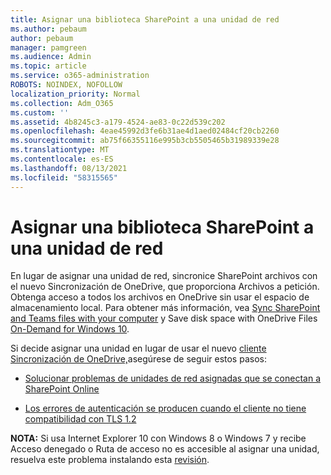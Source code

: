 ```yaml
---
title: Asignar una biblioteca SharePoint a una unidad de red
ms.author: pebaum
author: pebaum
manager: pamgreen
ms.audience: Admin
ms.topic: article
ms.service: o365-administration
ROBOTS: NOINDEX, NOFOLLOW
localization_priority: Normal
ms.collection: Adm_O365
ms.custom: ''
ms.assetid: 4b8245c3-a179-4524-ae83-0c22d539c202
ms.openlocfilehash: 4eae45992d3fe6b31ae4d1aed02484cf20cb2260
ms.sourcegitcommit: ab75f66355116e995b3cb5505465b31989339e28
ms.translationtype: MT
ms.contentlocale: es-ES
ms.lasthandoff: 08/13/2021
ms.locfileid: "58315565"
---
```

# <a name="map-a-sharepoint-library-to-a-network-drive"></a>Asignar una biblioteca SharePoint a una unidad de red

En lugar de asignar una unidad de red, sincronice SharePoint archivos con el nuevo Sincronización de OneDrive, que proporciona Archivos a petición. Obtenga acceso a todos los archivos en OneDrive sin usar el espacio de almacenamiento local. Para obtener más información, vea [Sync SharePoint and Teams files with your computer](https://support.microsoft.com/office/sync-sharepoint-and-teams-files-with-your-computer-6de9ede8-5b6e-4503-80b2-6190f3354a88) y Save disk space with OneDrive Files [On-Demand for Windows 10](https://support.microsoft.com/office/save-disk-space-with-onedrive-files-on-demand-for-windows-10-0e6860d3-d9f3-4971-b321-7092438fb38e).

Si decide asignar una unidad en lugar de usar el nuevo [cliente Sincronización de OneDrive,](https://support.microsoft.com/office/sync-sharepoint-and-teams-files-with-your-computer-6de9ede8-5b6e-4503-80b2-6190f3354a88)asegúrese de seguir estos pasos:

- [Solucionar problemas de unidades de red asignadas que se conectan a SharePoint Online](https://docs.microsoft.com/sharepoint/support/administration/troubleshoot-mapped-network-drives)

- [Los errores de autenticación se producen cuando el cliente no tiene compatibilidad con TLS 1.2](https://docs.microsoft.com/sharepoint/troubleshoot/administration/authentication-errors-tls12-support#network-drive-mapped-to-a-sharepoint-library)  

**NOTA:** Si usa Internet Explorer 10 con Windows 8 o Windows 7 y recibe Acceso  denegado  o Ruta de acceso no es accesible al asignar una unidad, resuelva este problema instalando esta [revisión](https://support.microsoft.com/topic/error-when-you-open-a-sharepoint-document-library-in-windows-explorer-or-map-a-network-drive-to-the-library-after-you-install-internet-explorer-10-96e640ba-059f-9b09-bb91-2a0319ee8b1d).